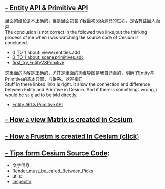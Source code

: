 ## [- Entity API & Primitive API](#)
里面的结论是不正确的，但是里面包含了我最初阅读源码的过程，是否有益因人而异.</br>
The conclusion is not correct in the followed two links,but the thinking process of me when i was watching the source code of Cesium is concluded.</br>
- [0_TO_1_about: viewer.entities.add](0_TO_1_about/index_entities_add.md)
- [0_TO_1_about: scene.primitives.add](0_TO_1_about/index_primitives_add.md)</br>
- [first_try_EntityVSPrimitive ](./first_try_EntityVSPrimitive/Entity_API_and_Primitive_API.md)

这里面的内容是正确的，尤其是里面的思维导图是我自己画的，明确了Entity与Primitive的基本异同，与联系。欢迎指正</br>
Stuff in these linked links is right. It show the connection and difference between Entity and Primitive in Cesium. And if there is somethings wrong, i would be so glad to be told directly.
- [Entity API & Primitive API](./connectin_Entity_to_Primitive_1.85.0/Primitive_vs_Entity.md)

## [- How a view Matrix is created in Cesium](./viewMatrix_in_cesium.md)


## [- How a Frustm is created in Cesium (click)](./Frustum_in_cesium.md)


## [- Tips form Cesium Source Code](#):

  - 文字信息:
  - [Render_must_be_called_Between_Picks](./Tips_intro/Render_must_be_called_Between_Picks.md)
  - utils:
  - [Inspector](Tips_utils/Inspector.md)
